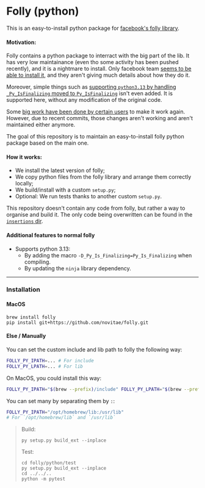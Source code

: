 # Folly (python)
This is an easy-to-install python package for [facebook's folly library](https://github.com/facebook/folly).
#### Motivation:
Folly contains a python package to interract with the big part of the lib. It has very low maintainance (even tho some activity has been pushed recently), and it is a nightmare to install. Only facebook team [seems to be able to install it](https://github.com/facebook/folly/pull/2361#issuecomment-2598875276), and they aren't giving much details about how they do it.

Moreover, simple things such as [supporting `python3.13` by handling `_Py_IsFinalizing` moved to `Py_IsFinalizing`](https://github.com/facebook/folly/pull/2360) isn't even added. It is supported here, without any modification of the original code.

Some [big work have been done by certain users](https://github.com/facebook/folly/issues/1703) to make it work again. However, due to recent commits, those changes aren't working and aren't maintained either anymore.

The goal of this repository is to maintain an easy-to-install folly python package based on the main one.
#### How it works:
- We install the latest version of folly;
- We copy python files from the folly library and arrange them correctly locally;
- We build/install with a custom `setup.py`;
- Optional: We run tests thanks to another custom `setup.py`.

This repository doesn't contain any code from folly, but rather a way to organise and build it. The only code being overwritten can be found in the [`insertions` dir](./insertions/).
#### Additional features to normal folly
- Supports python 3.13:
  - By adding the macro `-D_Py_Is_Finalizing=Py_Is_Finalizing` when compiling.
  - By updating the `ninja` library dependency.
---
### Installation
#### MacOS
```
brew install folly
pip install git+https://github.com/novitae/folly.git
```
#### Else / Manually
You can set the custom include and lib path to folly the following way:
```sh
FOLLY_PY_IPATH=... # For include
FOLLY_PY_LPATH=... # For lib
```
On MacOS, you could install this way:
```sh
FOLLY_PY_IPATH="$(brew --prefix)/include" FOLLY_PY_LPATH="$(brew --prefix)/lib" pip install .
```
You can set many by separating them by `:`:
```sh
FOLLY_PY_IPATH="/opt/homebrew/lib:/usr/lib"
# For `/opt/homebrew/lib` and `/usr/lib`
```

> Build:
> ```
> py setup.py build_ext --inplace
> ```
> Test:
> ```
> cd folly/python/test
> py setup.py build_ext --inplace
> cd ../../..
> python -m pytest
> ```